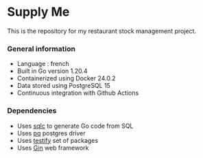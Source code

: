# Supply Me

This is the repository for my restaurant stock management project.

### General information

- Language : french
- Built in Go version 1.20.4
- Containerized using Docker 24.0.2
- Data stored using PostgreSQL 15
- Continuous integration with Github Actions

### Dependencies
- Uses [sqlc](https://sqlc.dev/) to generate Go code from SQL
- Uses [pq](https://github.com/lib/pq) postgres driver
- Uses [testify](https://github.com/stretchr/testify) set of packages
- Uses [Gin](https://github.com/gin-gonic/gin) web framework